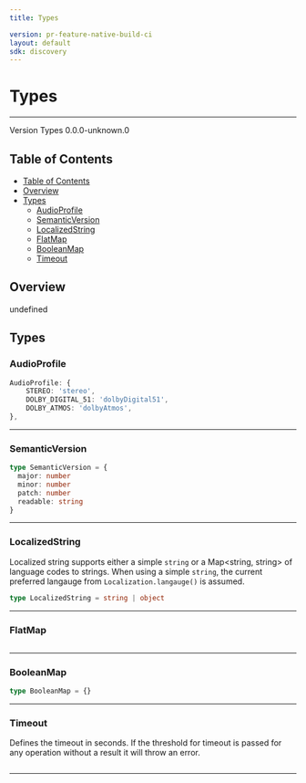 ```yaml
---
title: Types

version: pr-feature-native-build-ci
layout: default
sdk: discovery
---
```


# Types

---

Version Types 0.0.0-unknown.0

## Table of Contents

- [Table of Contents](#table-of-contents)
- [Overview](#overview)
- [Types](#types)
  - [AudioProfile](#audioprofile)
  - [SemanticVersion](#semanticversion)
  - [LocalizedString](#localizedstring)
  - [FlatMap](#flatmap)
  - [BooleanMap](#booleanmap)
  - [Timeout](#timeout)

## Overview

undefined

## Types

### AudioProfile

```typescript
AudioProfile: {
    STEREO: 'stereo',
    DOLBY_DIGITAL_51: 'dolbyDigital51',
    DOLBY_ATMOS: 'dolbyAtmos',
},

```

---

### SemanticVersion

```typescript
type SemanticVersion = {
  major: number
  minor: number
  patch: number
  readable: string
}
```

---

### LocalizedString

Localized string supports either a simple `string` or a Map<string, string> of language codes to strings. When using a simple `string`, the current preferred langauge from `Localization.langauge()` is assumed.

```typescript
type LocalizedString = string | object
```

---

### FlatMap

```typescript

```

---

### BooleanMap

```typescript
type BooleanMap = {}
```

---

### Timeout

Defines the timeout in seconds. If the threshold for timeout is passed for any operation without a result it will throw an error.

```typescript

```

---

